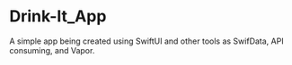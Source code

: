 # Drink-It_App
A simple app being created using SwiftUI and other tools as SwifData, API consuming, and Vapor.
